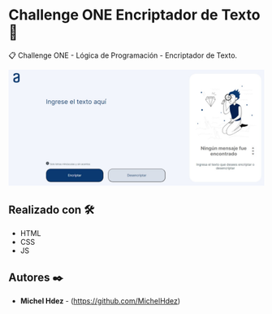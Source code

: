 Challenge ONE Encriptador de Texto 🚀
===========
📋 Challenge ONE - Lógica de Programación - Encriptador de Texto.

![Alt text](imagen.png "imagen descripcion")

## Realizado con 🛠️
* HTML
* CSS
* JS

## Autores ✒️
* **Michel Hdez** - (https://github.com/MichelHdez)